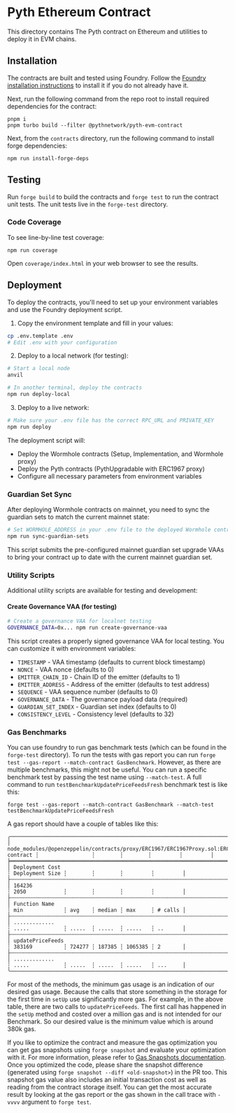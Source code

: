 # Pyth Ethereum Contract

This directory contains The Pyth contract on Ethereum and utilities to deploy it in EVM chains.

## Installation

The contracts are built and tested using Foundry. Follow the [Foundry installation instructions](https://book.getfoundry.sh/getting-started/installation) to install it if you do not already have it.

Next, run the following command from the repo root to install required dependencies for the contract:

```
pnpm i
pnpm turbo build --filter @pythnetwork/pyth-evm-contract
```

Next, from the `contracts` directory, run the following command to install forge dependencies:

```
npm run install-forge-deps
```

## Testing

Run `forge build` to build the contracts and `forge test` to run the contract unit tests.
The unit tests live in the `forge-test` directory.

### Code Coverage

To see line-by-line test coverage:

```
npm run coverage
```

Open `coverage/index.html` in your web browser to see the results.

## Deployment

To deploy the contracts, you'll need to set up your environment variables and use the Foundry deployment script.

1. Copy the environment template and fill in your values:

```bash
cp .env.template .env
# Edit .env with your configuration
```

2. Deploy to a local network (for testing):

```bash
# Start a local node
anvil

# In another terminal, deploy the contracts
npm run deploy-local
```

3. Deploy to a live network:

```bash
# Make sure your .env file has the correct RPC_URL and PRIVATE_KEY
npm run deploy
```

The deployment script will:

- Deploy the Wormhole contracts (Setup, Implementation, and Wormhole proxy)
- Deploy the Pyth contracts (PythUpgradable with ERC1967 proxy)
- Configure all necessary parameters from environment variables

### Guardian Set Sync

After deploying Wormhole contracts on mainnet, you need to sync the guardian sets to match the current mainnet state:

```bash
# Set WORMHOLE_ADDRESS in your .env file to the deployed Wormhole contract address
npm run sync-guardian-sets
```

This script submits the pre-configured mainnet guardian set upgrade VAAs to bring your contract up to date with the current mainnet guardian set.

### Utility Scripts

Additional utility scripts are available for testing and development:

#### Create Governance VAA (for testing)

```bash
# Create a governance VAA for localnet testing
GOVERNANCE_DATA=0x... npm run create-governance-vaa
```

This script creates a properly signed governance VAA for local testing. You can customize it with environment variables:

- `TIMESTAMP` - VAA timestamp (defaults to current block timestamp)
- `NONCE` - VAA nonce (defaults to 0)
- `EMITTER_CHAIN_ID` - Chain ID of the emitter (defaults to 1)
- `EMITTER_ADDRESS` - Address of the emitter (defaults to test address)
- `SEQUENCE` - VAA sequence number (defaults to 0)
- `GOVERNANCE_DATA` - The governance payload data (required)
- `GUARDIAN_SET_INDEX` - Guardian set index (defaults to 0)
- `CONSISTENCY_LEVEL` - Consistency level (defaults to 32)

### Gas Benchmarks

You can use foundry to run gas benchmark tests (which can be found in the `forge-test` directory). To run the tests with gas report
you can run `forge test --gas-report --match-contract GasBenchmark`. However, as there are multiple benchmarks, this might not be useful. You can run a
specific benchmark test by passing the test name using `--match-test`. A full command to run `testBenchmarkUpdatePriceFeedsFresh` benchmark test is like this:

```
forge test --gas-report --match-contract GasBenchmark --match-test testBenchmarkUpdatePriceFeedsFresh
```

A gas report should have a couple of tables like this:

```
╭───────────────────────────────────────────────────────────────────────────────────────────┬─────────────────┬────────┬────────┬─────────┬─────────╮
│ node_modules/@openzeppelin/contracts/proxy/ERC1967/ERC1967Proxy.sol:ERC1967Proxy contract ┆                 ┆        ┆        ┆         ┆         │
╞═══════════════════════════════════════════════════════════════════════════════════════════╪═════════════════╪════════╪════════╪═════════╪═════════╡
│ Deployment Cost                                                                           ┆ Deployment Size ┆        ┆        ┆         ┆         │
├╌╌╌╌╌╌╌╌╌╌╌╌╌╌╌╌╌╌╌╌╌╌╌╌╌╌╌╌╌╌╌╌╌╌╌╌╌╌╌╌╌╌╌╌╌╌╌╌╌╌╌╌╌╌╌╌╌╌╌╌╌╌╌╌╌╌╌╌╌╌╌╌╌╌╌╌╌╌╌╌╌╌╌╌╌╌╌╌╌╌╌┼╌╌╌╌╌╌╌╌╌╌╌╌╌╌╌╌╌┼╌╌╌╌╌╌╌╌┼╌╌╌╌╌╌╌╌┼╌╌╌╌╌╌╌╌╌┼╌╌╌╌╌╌╌╌╌┤
│ 164236                                                                                    ┆ 2050            ┆        ┆        ┆         ┆         │
├╌╌╌╌╌╌╌╌╌╌╌╌╌╌╌╌╌╌╌╌╌╌╌╌╌╌╌╌╌╌╌╌╌╌╌╌╌╌╌╌╌╌╌╌╌╌╌╌╌╌╌╌╌╌╌╌╌╌╌╌╌╌╌╌╌╌╌╌╌╌╌╌╌╌╌╌╌╌╌╌╌╌╌╌╌╌╌╌╌╌╌┼╌╌╌╌╌╌╌╌╌╌╌╌╌╌╌╌╌┼╌╌╌╌╌╌╌╌┼╌╌╌╌╌╌╌╌┼╌╌╌╌╌╌╌╌╌┼╌╌╌╌╌╌╌╌╌┤
│ Function Name                                                                             ┆ min             ┆ avg    ┆ median ┆ max     ┆ # calls │
├╌╌╌╌╌╌╌╌╌╌╌╌╌╌╌╌╌╌╌╌╌╌╌╌╌╌╌╌╌╌╌╌╌╌╌╌╌╌╌╌╌╌╌╌╌╌╌╌╌╌╌╌╌╌╌╌╌╌╌╌╌╌╌╌╌╌╌╌╌╌╌╌╌╌╌╌╌╌╌╌╌╌╌╌╌╌╌╌╌╌╌┼╌╌╌╌╌╌╌╌╌╌╌╌╌╌╌╌╌┼╌╌╌╌╌╌╌╌┼╌╌╌╌╌╌╌╌┼╌╌╌╌╌╌╌╌╌┼╌╌╌╌╌╌╌╌╌┤
│ .............                                                                             ┆ .....           ┆ .....  ┆ .....  ┆ .....   ┆ ..      │
├╌╌╌╌╌╌╌╌╌╌╌╌╌╌╌╌╌╌╌╌╌╌╌╌╌╌╌╌╌╌╌╌╌╌╌╌╌╌╌╌╌╌╌╌╌╌╌╌╌╌╌╌╌╌╌╌╌╌╌╌╌╌╌╌╌╌╌╌╌╌╌╌╌╌╌╌╌╌╌╌╌╌╌╌╌╌╌╌╌╌╌┼╌╌╌╌╌╌╌╌╌╌╌╌╌╌╌╌╌┼╌╌╌╌╌╌╌╌┼╌╌╌╌╌╌╌╌┼╌╌╌╌╌╌╌╌╌┼╌╌╌╌╌╌╌╌╌┤
│ updatePriceFeeds                                                                          ┆ 383169          ┆ 724277 ┆ 187385 ┆ 1065385 ┆ 2       │
├╌╌╌╌╌╌╌╌╌╌╌╌╌╌╌╌╌╌╌╌╌╌╌╌╌╌╌╌╌╌╌╌╌╌╌╌╌╌╌╌╌╌╌╌╌╌╌╌╌╌╌╌╌╌╌╌╌╌╌╌╌╌╌╌╌╌╌╌╌╌╌╌╌╌╌╌╌╌╌╌╌╌╌╌╌╌╌╌╌╌╌┼╌╌╌╌╌╌╌╌╌╌╌╌╌╌╌╌╌┼╌╌╌╌╌╌╌╌┼╌╌╌╌╌╌╌╌┼╌╌╌╌╌╌╌╌╌┼╌╌╌╌╌╌╌╌╌┤
│ .............                                                                             ┆ .....           ┆ .....  ┆ .....  ┆ .....   ┆ ...     │
╰───────────────────────────────────────────────────────────────────────────────────────────┴─────────────────┴────────┴────────┴─────────┴─────────╯
```

For most of the methods, the minimum gas usage is an indication of our desired gas usage. Because the calls that store something in the storage
for the first time in `setUp` use significantly more gas. For example, in the above table, there are two calls to `updatePriceFeeds`. The first
call has happened in the `setUp` method and costed over a million gas and is not intended for our Benchmark. So our desired value is the
minimum value which is around 380k gas.

If you like to optimize the contract and measure the gas optimization you can get gas snapshots using `forge snapshot` and evaluate your
optimization with it. For more information, please refer to [Gas Snapshots documentation](https://book.getfoundry.sh/forge/gas-snapshots).
Once you optimized the code, please share the snapshot difference (generated using `forge snapshot --diff <old-snapshot>`) in the PR too.
This snapshot gas value also includes an initial transaction cost as well as reading from the contract storage itself. You can get the
most accurate result by looking at the gas report or the gas shown in the call trace with `-vvvv` argument to `forge test`.
